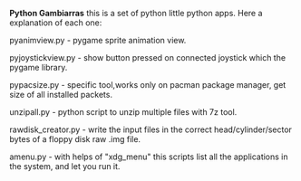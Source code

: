 __Python Gambiarras__
this is a set of python little python apps. Here a explanation of each one:

pyanimview.py - pygame sprite animation view.

pyjoystickview.py - show button pressed on connected joystick which the pygame library.

pypacsize.py - specific tool,works only on pacman package manager, get size of all installed packets.

unzipall.py - python script to unzip multiple files with 7z tool.

rawdisk_creator.py - write the input files in the correct head/cylinder/sector bytes of a floppy disk raw .img file.

amenu.py - with helps of "xdg_menu" this scripts list all the applications in the system, and let you run it.
